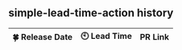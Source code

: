 ## simple-lead-time-action history


| :four_leaf_clover: Release Date | :clock10: Lead Time | PR Link |
| ---- | ---- | ---- |
